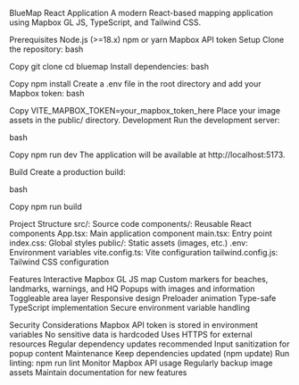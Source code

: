 BlueMap React Application
A modern React-based mapping application using Mapbox GL JS, TypeScript, and Tailwind CSS.

Prerequisites
Node.js (>=18.x)
npm or yarn
Mapbox API token
Setup
Clone the repository:
bash

Copy
git clone <repository-url>
cd bluemap
Install dependencies:
bash

Copy
npm install
Create a .env file in the root directory and add your Mapbox token:
bash

Copy
VITE_MAPBOX_TOKEN=your_mapbox_token_here
Place your image assets in the public/ directory.
Development
Run the development server:

bash

Copy
npm run dev
The application will be available at http://localhost:5173.

Build
Create a production build:

bash

Copy
npm run build

Project Structure
src/: Source code
components/: Reusable React components
App.tsx: Main application component
main.tsx: Entry point
index.css: Global styles
public/: Static assets (images, etc.)
.env: Environment variables
vite.config.ts: Vite configuration
tailwind.config.js: Tailwind CSS configuration

Features
Interactive Mapbox GL JS map
Custom markers for beaches, landmarks, warnings, and HQ
Popups with images and information
Toggleable area layer
Responsive design
Preloader animation
Type-safe TypeScript implementation
Secure environment variable handling

Security Considerations
Mapbox API token is stored in environment variables
No sensitive data is hardcoded
Uses HTTPS for external resources
Regular dependency updates recommended
Input sanitization for popup content
Maintenance
Keep dependencies updated (npm update)
Run linting: npm run lint
Monitor Mapbox API usage
Regularly backup image assets
Maintain documentation for new features